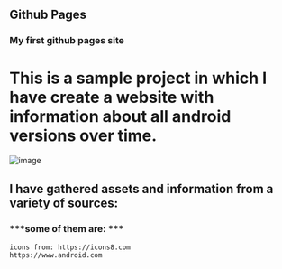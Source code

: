 ## Github Pages

### My first github pages site

# This is a sample project in which I have create a website with information about all android versions over time.

![image](https://img.icons8.com/cute-clipart/64/000000/android.png)

## I have gathered assets and information from a variety of sources:

### ***some of them are: ***


```
icons from: https://icons8.com
https://www.android.com
```


